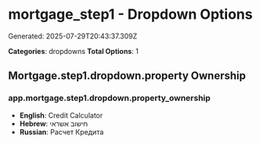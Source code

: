 # mortgage_step1 - Dropdown Options

Generated: 2025-07-29T20:43:37.309Z

**Categories**: dropdowns
**Total Options**: 1

## Mortgage.step1.dropdown.property Ownership

### app.mortgage.step1.dropdown.property_ownership
- **English**: Credit Calculator
- **Hebrew**: חישוב אשראי
- **Russian**: Расчет Кредита


